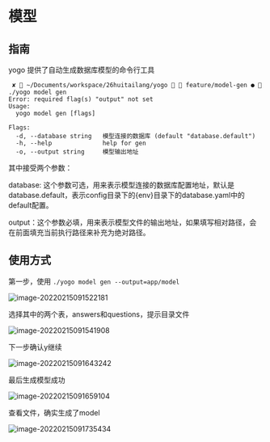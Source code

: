 # 模型

## 指南

yogo 提供了自动生成数据库模型的命令行工具

```
 ✘  ~/Documents/workspace/26huitailang/yogo   feature/model-gen ●  ./yogo model gen
Error: required flag(s) "output" not set
Usage:
  yogo model gen [flags]

Flags:
  -d, --database string   模型连接的数据库 (default "database.default")
  -h, --help              help for gen
  -o, --output string     模型输出地址

```

其中接受两个参数：

database: 这个参数可选，用来表示模型连接的数据库配置地址，默认是database.default，表示config目录下的{env}目录下的database.yaml中的default配置。

output：这个参数必填，用来表示模型文件的输出地址，如果填写相对路径，会在前面填充当前执行路径来补充为绝对路径。

## 使用方式

第一步，使用 `./yogo model gen --output=app/model`

![image-20220215091522181](http://tuchuang.funaio.cn/img/image-20220215091522181.png)

选择其中的两个表，answers和questions，提示目录文件

![image-20220215091541908](http://tuchuang.funaio.cn/img/image-20220215091541908.png)

下一步确认y继续

![image-20220215091643242](http://tuchuang.funaio.cn/img/image-20220215091643242.png)

最后生成模型成功

![image-20220215091659104](http://tuchuang.funaio.cn/img/image-20220215091659104.png)

查看文件，确实生成了model

![image-20220215091735434](http://tuchuang.funaio.cn/img/image-20220215091735434.png)


